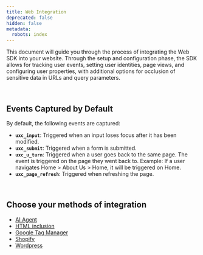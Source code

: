 ```yaml
---
title: Web Integration
deprecated: false
hidden: false
metadata:
  robots: index
---
```

This document will guide you through the process of integrating the Web SDK into your website. Through the setup and configuration phase, the SDK allows for tracking user events, setting user identities, page views, and configuring user properties, with additional options for occlusion of sensitive data in URLs and query parameters.

<br />

## Events Captured by Default

By default, the following events are captured:

* **`uxc_input`**: Triggered when an input loses focus after it has been modified.
* **`uxc_submit`**: Triggered when a form is submitted.
* **`uxc_u_turn`**: Triggered when a user goes back to the same page. The event is triggered on the page they went back to. Example: If a user navigates Home > About Us > Home, it will be triggered on Home.
* **`uxc_page_refresh`**: Triggered when refreshing the page.

<br />

## Choose your methods of integration

* [AI Agent](https://developer.uxcam.com/v2.0-draft/update/docs/ai-agent-integration#/)
* [HTML inclusion](https://developer.uxcam.com/v2.0-draft/update/docs/html-snippet#/)
* [Google Tag Manager](https://developer.uxcam.com/v2.0-draft/update/docs/google-tag-manager#/)
* [Shopify](https://developer.uxcam.com/v2.0-draft/update/docs/shopify#/)
* [Wordpress](https://developer.uxcam.com/v2.0-draft/update/docs/wordpress#/)